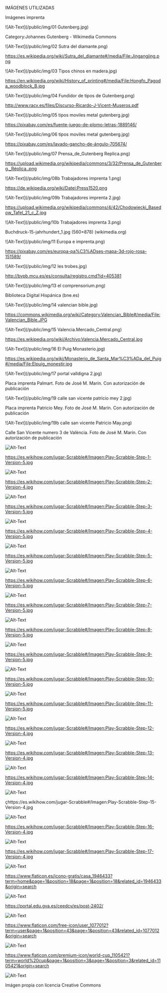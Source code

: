 IMÁGENES UTILIZADAS

Imágenes imprenta


![Alt-Text](/public/img/01 Gutenberg.jpg)

Category:Johannes Gutenberg - Wikimedia Commons

![Alt-Text](/public/img/02 Sutra del diamante.png)

https://es.wikipedia.org/wiki/Sutra_del_diamante#/media/File:Jingangjing.png

![Alt-Text](/public/img/03 Tipos chinos en madera.jpg)

https://en.wikipedia.org/wiki/History_of_printing#/media/File:Hongfo_Pagoda_woodblock_B.jpg


![Alt-Text](/public/img/04 Fundidor de tipos de Gutenberg.png)

http://www.racv.es/files/Discurso-Ricardo-J-Vicent-Museros.pdf

![Alt-Text](/public/img/05 tipos moviles metal gutenberg.jpg)

https://pixabay.com/es/fuente-juego-de-plomo-letras-1889146/

![Alt-Text](/public/img/06 tipos moviles metal gutenberg.jpg)

https://pixabay.com/es/lavado-gancho-de-ángulo-705674/

![Alt-Text](/public/img/07 Prensa_de_Gutenberg Replica.png)

https://upload.wikimedia.org/wikipedia/commons/3/32/Prensa_de_Gutenberg._Réplica..png

![Alt-Text](/public/img/08b Trabajadores imprenta 1.png)

https://de.wikipedia.org/wiki/Datei:Press1520.png

![Alt-Text](/public/img/09b Trabajadores imprenta 2.jpg)

https://upload.wikimedia.org/wikipedia/commons/4/42/Chodowiecki_Basedow_Tafel_21_c_Z.jpg

![Alt-Text](/public/img/10b Trabajadores imprenta 3.png)

Buchdruck-15-jahrhundert_1.jpg (560×878) (wikimedia.org)

![Alt-Text](/public/img/11 Europa e imprenta.png)

https://pixabay.com/es/europa-pa%C3%ADses-mapa-3d-rojo-rosa-151589/

![Alt-Text](/public/img/12 les trobes.jpg)

http://bvpb.mcu.es/es/consulta/registro.cmd?id=405381

![Alt-Text](/public/img/13 el comprensorium.png)

Biblioteca Digital Hispánica (bne.es)

![Alt-Text](/public/img/14 valencian bible.jpg)

https://commons.wikimedia.org/wiki/Category:Valencian_Bible#/media/File:Valencian_Bible.JPG

![Alt-Text](/public/img/15 Valencia.Mercado_Central.png)

https://es.wikipedia.org/wiki/Archivo:Valencia.Mercado_Central.jpg

![Alt-Text](/public/img/16 El Puig Monasterio.jpg)

https://es.wikipedia.org/wiki/Monasterio_de_Santa_Mar%C3%ADa_del_Puig#/media/File:Elpuig_monestir.jpg


![Alt-Text](/public/img/17 portal valldigna 2.jpg)

Placa imprenta Palmart. Foto de José M. Marín. Con autorización de publicación

![Alt-Text](/public/img/19 calle san vicente patricio mey 2.jpg)

Placa imprenta Patricio Mey. Foto de José M. Marín. Con autorización de publicación

![Alt-Text](/public/img/19b calle san vicente Patricio May.png)

Calle San Vicente numero 3 de València. Foto de José M. Marín. Con autorización de publicación

![Alt-Text](/public/img/0regla1.1.png)

https://es.wikihow.com/jugar-Scrabble#/Imagen:Play-Scrabble-Step-1-Version-5.jpg

![Alt-Text](/public/img/0regla1.2.png)

https://es.wikihow.com/jugar-Scrabble#/Imagen:Play-Scrabble-Step-2-Version-4.jpg

![Alt-Text](/public/img/0regla1.3.png)

https://es.wikihow.com/jugar-Scrabble#/Imagen:Play-Scrabble-Step-3-Version-5.jpg

![Alt-Text](/public/img/0regla1.4.png)

https://es.wikihow.com/jugar-Scrabble#/Imagen:Play-Scrabble-Step-4-Version-5.jpg

![Alt-Text](/public/img/0regla1.5.png)

https://es.wikihow.com/jugar-Scrabble#/Imagen:Play-Scrabble-Step-5-Version-5.jpg

![Alt-Text](/public/img/0regla2.1.png)

https://es.wikihow.com/jugar-Scrabble#/Imagen:Play-Scrabble-Step-6-Version-5.jpg

![Alt-Text](/public/img/0regla2.2.png)

https://es.wikihow.com/jugar-Scrabble#/Imagen:Play-Scrabble-Step-7-Version-5.jpg

![Alt-Text](/public/img/0regla2.3.png)

https://es.wikihow.com/jugar-Scrabble#/Imagen:Play-Scrabble-Step-8-Version-5.jpg

![Alt-Text](/public/img/0regla2.4.png)

https://es.wikihow.com/jugar-Scrabble#/Imagen:Play-Scrabble-Step-9-Version-5.jpg

![Alt-Text](/public/img/0regla2.5.png)

https://es.wikihow.com/jugar-Scrabble#/Imagen:Play-Scrabble-Step-10-Version-5.jpg

![Alt-Text](/public/img/0regla2.6.png)

https://es.wikihow.com/jugar-Scrabble#/Imagen:Play-Scrabble-Step-11-Version-5.jpg

![Alt-Text](/public/img/0regla2.7.png)

https://es.wikihow.com/jugar-Scrabble#/Imagen:Play-Scrabble-Step-12-Version-4.jpg

![Alt-Text](/public/img/0regla3.1.png)

https://es.wikihow.com/jugar-Scrabble#/Imagen:Play-Scrabble-Step-13-Version-4.jpg

![Alt-Text](/public/img/0regla3.2.png)

https://es.wikihow.com/jugar-Scrabble#/Imagen:Play-Scrabble-Step-14-Version-4.jpg

![Alt-Text](/public/img/0regla3.3.png)

çhttps://es.wikihow.com/jugar-Scrabble#/Imagen:Play-Scrabble-Step-15-Version-4.jpg

![Alt-Text](/public/img/0regla3.4.png)

https://es.wikihow.com/jugar-Scrabble#/Imagen:Play-Scrabble-Step-16-Version-4.jpg

![Alt-Text](/public/img/0regla3.5.png)

https://es.wikihow.com/jugar-Scrabble#/Imagen:Play-Scrabble-Step-17-Version-4.jpg

![Alt-Text](/public/img/home.png)

https://www.flaticon.es/icono-gratis/casa_1946433?term=home&page=1&position=18&page=1&position=18&related_id=1946433&origin=search

![Alt-Text](/public/img/logoceed.png)

https://portal.edu.gva.es/ceedcv/es/post-2402/

![Alt-Text](/public/img/user.png)

https://www.flaticon.com/free-icon/user_1077012?term=user&page=1&position=43&page=1&position=43&related_id=1077012&origin=search

![Alt-Text](/public/img/world-cup.png)

https://www.flaticon.com/premium-icon/world-cup_1105421?term=world%20cup&page=1&position=3&page=1&position=3&related_id=1105421&origin=search

![Alt-Text](/public/img/animacionSVGPodium.svg)

Imágen propia con licencia Creative Commons




